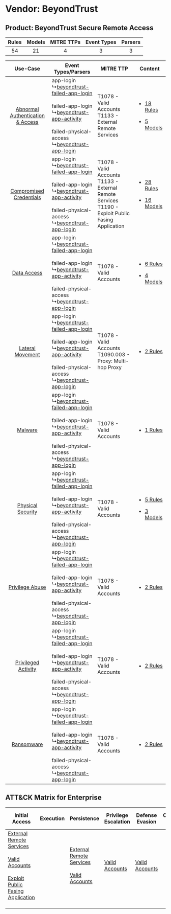 Vendor: BeyondTrust
===================
Product: BeyondTrust Secure Remote Access
-----------------------------------------
| Rules | Models | MITRE TTPs | Event Types | Parsers |
|:-----:|:------:|:----------:|:-----------:|:-------:|
|  54   |   21   |     4      |      3      |    3    |

|    Use-Case    | Event Types/Parsers    | MITRE TTP    | Content    |
|:----:| ---- | ---- | ---- |
| [Abnormal Authentication & Access](../../../UseCases/uc_abnormal_authentication_&_access.md) |  app-login<br> ↳[beyondtrust-failed-app-login](Ps/pC_beyondtrustfailedapplogin.md)<br><br> failed-app-login<br> ↳[beyondtrust-app-activity](Ps/pC_beyondtrustappactivity.md)<br><br> failed-physical-access<br> ↳[beyondtrust-app-login](Ps/pC_beyondtrustapplogin.md)<br> | T1078 - Valid Accounts<br>T1133 - External Remote Services<br>    | [<ul><li>18 Rules</li></ul><ul><li>5 Models</li></ul>](RM/r_m_beyondtrust_beyondtrust_secure_remote_access_Abnormal_Authentication_&_Access.md) |
|          [Compromised Credentials](../../../UseCases/uc_compromised_credentials.md)          |  app-login<br> ↳[beyondtrust-failed-app-login](Ps/pC_beyondtrustfailedapplogin.md)<br><br> failed-app-login<br> ↳[beyondtrust-app-activity](Ps/pC_beyondtrustappactivity.md)<br><br> failed-physical-access<br> ↳[beyondtrust-app-login](Ps/pC_beyondtrustapplogin.md)<br> | T1078 - Valid Accounts<br>T1133 - External Remote Services<br>T1190 - Exploit Public Fasing Application<br> | [<ul><li>28 Rules</li></ul><ul><li>16 Models</li></ul>](RM/r_m_beyondtrust_beyondtrust_secure_remote_access_Compromised_Credentials.md)         |
|    [Data Access](../../../UseCases/uc_data_access.md)    |  app-login<br> ↳[beyondtrust-failed-app-login](Ps/pC_beyondtrustfailedapplogin.md)<br><br> failed-app-login<br> ↳[beyondtrust-app-activity](Ps/pC_beyondtrustappactivity.md)<br><br> failed-physical-access<br> ↳[beyondtrust-app-login](Ps/pC_beyondtrustapplogin.md)<br> | T1078 - Valid Accounts<br>    | [<ul><li>6 Rules</li></ul><ul><li>4 Models</li></ul>](RM/r_m_beyondtrust_beyondtrust_secure_remote_access_Data_Access.md)    |
|    [Lateral Movement](../../../UseCases/uc_lateral_movement.md)    |  app-login<br> ↳[beyondtrust-failed-app-login](Ps/pC_beyondtrustfailedapplogin.md)<br><br> failed-app-login<br> ↳[beyondtrust-app-activity](Ps/pC_beyondtrustappactivity.md)<br><br> failed-physical-access<br> ↳[beyondtrust-app-login](Ps/pC_beyondtrustapplogin.md)<br> | T1078 - Valid Accounts<br>T1090.003 - Proxy: Multi-hop Proxy<br>    | [<ul><li>2 Rules</li></ul>](RM/r_m_beyondtrust_beyondtrust_secure_remote_access_Lateral_Movement.md)    |
|    [Malware](../../../UseCases/uc_malware.md)    |  app-login<br> ↳[beyondtrust-failed-app-login](Ps/pC_beyondtrustfailedapplogin.md)<br><br> failed-app-login<br> ↳[beyondtrust-app-activity](Ps/pC_beyondtrustappactivity.md)<br><br> failed-physical-access<br> ↳[beyondtrust-app-login](Ps/pC_beyondtrustapplogin.md)<br> | T1078 - Valid Accounts<br>    | [<ul><li>1 Rules</li></ul>](RM/r_m_beyondtrust_beyondtrust_secure_remote_access_Malware.md)    |
|    [Physical Security](../../../UseCases/uc_physical_security.md)    |  app-login<br> ↳[beyondtrust-failed-app-login](Ps/pC_beyondtrustfailedapplogin.md)<br><br> failed-app-login<br> ↳[beyondtrust-app-activity](Ps/pC_beyondtrustappactivity.md)<br><br> failed-physical-access<br> ↳[beyondtrust-app-login](Ps/pC_beyondtrustapplogin.md)<br> | T1078 - Valid Accounts<br>    | [<ul><li>5 Rules</li></ul><ul><li>3 Models</li></ul>](RM/r_m_beyondtrust_beyondtrust_secure_remote_access_Physical_Security.md)    |
|    [Privilege Abuse](../../../UseCases/uc_privilege_abuse.md)    |  app-login<br> ↳[beyondtrust-failed-app-login](Ps/pC_beyondtrustfailedapplogin.md)<br><br> failed-app-login<br> ↳[beyondtrust-app-activity](Ps/pC_beyondtrustappactivity.md)<br><br> failed-physical-access<br> ↳[beyondtrust-app-login](Ps/pC_beyondtrustapplogin.md)<br> | T1078 - Valid Accounts<br>    | [<ul><li>2 Rules</li></ul>](RM/r_m_beyondtrust_beyondtrust_secure_remote_access_Privilege_Abuse.md)    |
|    [Privileged Activity](../../../UseCases/uc_privileged_activity.md)    |  app-login<br> ↳[beyondtrust-failed-app-login](Ps/pC_beyondtrustfailedapplogin.md)<br><br> failed-app-login<br> ↳[beyondtrust-app-activity](Ps/pC_beyondtrustappactivity.md)<br><br> failed-physical-access<br> ↳[beyondtrust-app-login](Ps/pC_beyondtrustapplogin.md)<br> | T1078 - Valid Accounts<br>    | [<ul><li>2 Rules</li></ul>](RM/r_m_beyondtrust_beyondtrust_secure_remote_access_Privileged_Activity.md)    |
|    [Ransomware](../../../UseCases/uc_ransomware.md)    |  app-login<br> ↳[beyondtrust-failed-app-login](Ps/pC_beyondtrustfailedapplogin.md)<br><br> failed-app-login<br> ↳[beyondtrust-app-activity](Ps/pC_beyondtrustappactivity.md)<br><br> failed-physical-access<br> ↳[beyondtrust-app-login](Ps/pC_beyondtrustapplogin.md)<br> | T1078 - Valid Accounts<br>    | [<ul><li>2 Rules</li></ul>](RM/r_m_beyondtrust_beyondtrust_secure_remote_access_Ransomware.md)    |

ATT&CK Matrix for Enterprise
----------------------------
| Initial Access                                                                                                                                                                                                                         | Execution | Persistence                                                                                                                                      | Privilege Escalation                                                | Defense Evasion                                                     | Credential Access | Discovery | Lateral Movement | Collection | Command and Control                                                                                                                       | Exfiltration | Impact |
| -------------------------------------------------------------------------------------------------------------------------------------------------------------------------------------------------------------------------------------- | --------- | ------------------------------------------------------------------------------------------------------------------------------------------------ | ------------------------------------------------------------------- | ------------------------------------------------------------------- | ----------------- | --------- | ---------------- | ---------- | ----------------------------------------------------------------------------------------------------------------------------------------- | ------------ | ------ |
| [External Remote Services](https://attack.mitre.org/techniques/T1133)<br><br>[Valid Accounts](https://attack.mitre.org/techniques/T1078)<br><br>[Exploit Public Fasing Application](https://attack.mitre.org/techniques/T1190)<br><br> |           | [External Remote Services](https://attack.mitre.org/techniques/T1133)<br><br>[Valid Accounts](https://attack.mitre.org/techniques/T1078)<br><br> | [Valid Accounts](https://attack.mitre.org/techniques/T1078)<br><br> | [Valid Accounts](https://attack.mitre.org/techniques/T1078)<br><br> |                   |           |                  |            | [Proxy: Multi-hop Proxy](https://attack.mitre.org/techniques/T1090/003)<br><br>[Proxy](https://attack.mitre.org/techniques/T1090)<br><br> |              |        |